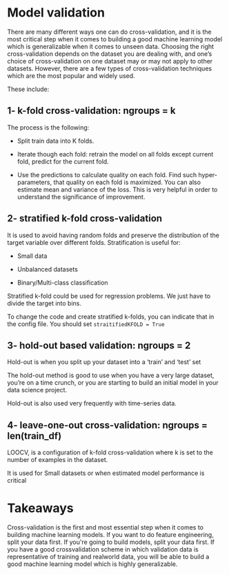 # Model validation 

There are many different ways one can do cross-validation, and it is the most critical step when it comes to building a good machine learning model which is generalizable when it comes to unseen data. Choosing the right cross-validation depends on the dataset you are dealing with, and one’s choice of cross-validation on one dataset may or may not apply to other datasets. However, there are a few types of cross-validation techniques which are the most popular and widely used.  

These include: 
 
## 1-  k-fold cross-validation: ngroups = k

The process is the following:

- Split train data into K folds.

- Iterate though each fold: retrain the model on all folds except current fold, predict for the current fold.

- Use the predictions to calculate quality on each fold. Find such hyper-parameters, that quality on each fold is maximized. You can also estimate mean and variance of the loss. This is very helpful in order to understand the significance of improvement.

## 2-  stratified k-fold cross-validation 

It is used to avoid having random folds and preserve the distribution of the target variable over different folds.
Stratification is useful for: 
- Small data

- Unbalanced datasets

- Binary/Multi-class classification

Stratified k-fold could be used for regression problems. We just have to divide the target into bins. 


To change the code and create stratified k-folds, you can indicate that in the config file. You should set `straitifiedKFOLD = True`


## 3- hold-out based validation: ngroups = 2

Hold-out is when you split up your dataset into a ‘train’ and ‘test’ set 

The hold-out method is good to use when you have a very large dataset, you’re on a time crunch, or you are starting to build an initial model in your data science project. 

Hold-out is also used very frequently with time-series data.

## 4- leave-one-out cross-validation: ngroups = len(train_df)

LOOCV, is a configuration of k-fold cross-validation where k is set to the number of examples in the dataset.

It is used  for Small datasets or when estimated model performance is critical

# Takeaways

Cross-validation is the first and most essential step when it comes to building machine learning models. If you want to do feature engineering, split your data first. If you're going to build models, split your data first. If you have a good crossvalidation scheme in which validation data is representative of training and realworld data, you will be able to build a good machine learning model which is highly generalizable.